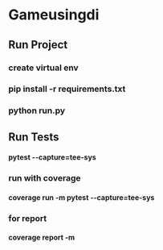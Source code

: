 # Gameusingdi

## Run Project
### create virtual env
### pip install -r requirements.txt
### python run.py

## Run Tests

#### pytest --capture=tee-sys
### run with coverage
#### coverage run -m pytest --capture=tee-sys
### for report 
#### coverage report -m
